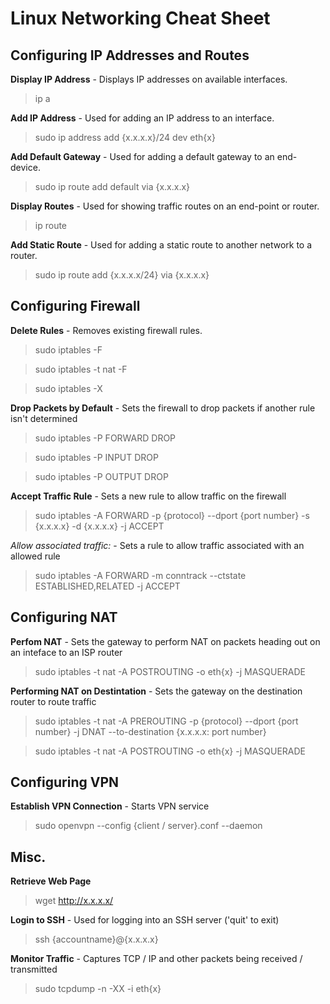 # Linux Networking Cheat Sheet

## Configuring IP Addresses and Routes

**Display IP Address** - Displays IP addresses on available interfaces.

> ip a

**Add IP Address** - Used for adding an IP address to an interface.

> sudo ip address add {x.x.x.x}/24 dev eth{x}

**Add Default Gateway** - Used for adding a default gateway to an end-device.

> sudo ip route add default via {x.x.x.x}

**Display Routes** - Used for showing traffic routes on an end-point or router.

> ip route

**Add Static Route** - Used for adding a static route to another network to a router.

> sudo ip route add {x.x.x.x/24} via {x.x.x.x}

## Configuring Firewall

**Delete Rules** - Removes existing firewall rules.

> sudo iptables -F

> sudo iptables -t nat -F

> sudo iptables -X

**Drop Packets by Default** - Sets the firewall to drop packets if another rule isn't determined

> sudo iptables -P FORWARD DROP

> sudo iptables -P INPUT DROP

> sudo iptables -P OUTPUT DROP

**Accept Traffic Rule** - Sets a new rule to allow traffic on the firewall

> sudo iptables -A FORWARD -p {protocol} --dport {port number} -s {x.x.x.x} -d {x.x.x.x} -j ACCEPT

*Allow associated traffic:* - Sets a rule to allow traffic associated with an allowed rule

> sudo iptables -A FORWARD -m conntrack  --ctstate ESTABLISHED,RELATED -j ACCEPT

## Configuring NAT

**Perfom NAT** - Sets the gateway to perform NAT on packets heading out on an inteface to an ISP router

> sudo iptables -t nat -A POSTROUTING -o eth{x} -j MASQUERADE

**Performing NAT on Destintation** - Sets the gateway on the destination router to route traffic

> sudo iptables -t nat -A PREROUTING -p {protocol} --dport {port number} -j DNAT --to-destination {x.x.x.x: port number}

> sudo iptables -t nat -A POSTROUTING -o eth{x} -j MASQUERADE

## Configuring VPN

**Establish VPN Connection** - Starts VPN service

> sudo openvpn --config {client / server}.conf --daemon

## Misc.

**Retrieve Web Page**

> wget http://x.x.x.x/

**Login to SSH** - Used for logging into an SSH server ('quit' to exit)

> ssh {accountname}@{x.x.x.x}

**Monitor Traffic** - Captures TCP / IP and other packets being received / transmitted

> sudo tcpdump -n -XX -i eth{x}
